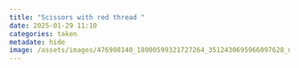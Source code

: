 ```yaml
---
title: "Scissors with red thread "
date: 2025-01-29 11:10
categories: taken
metadate: hide
image: /assets/images/476908140_18000599321727264_3512430695966097628_n.jpg
---
```

